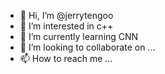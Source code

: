 - 👋 Hi, I’m @jerrytengoo
- 👀 I’m interested in c++
- 🌱 I’m currently learning CNN
- 💞️ I’m looking to collaborate on ...
- 📫 How to reach me ...

<!---
jerrytengoo/jerrytengoo is a ✨ special ✨ repository because its `README.md` (this file) appears on your GitHub profile.
You can click the Preview link to take a look at your changes.
--->
